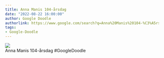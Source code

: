 ```yaml
---
title: Anna Manis 104-årsdag
date: "2022-08-22 16:00:00"
author: Google Doodle
authorlink: https://www.google.com/search?q=Anna%20Manis%20104-%C3%A5rsdag
tags:
- Google-Doodle
---
```

<img src="https://www.google.com/logos/doodles/2022/anna-manis-104th-birthday-6753651837109485.2-l.png" referrerpolicy="no-referrer"><br>Anna Manis 104-årsdag #GoogleDoodle